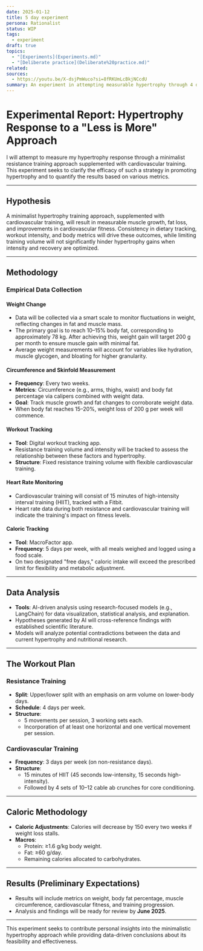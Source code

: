 ```yaml
---
date: 2025-01-12
title: 5 day experiment
persona: Rationalist
status: WIP
tags:
  - experiment
draft: true
topics:
  - "[Experiments](Experiments.md)"
  - "[Deliberate practice](Deliberate%20practice.md)"
related: 
sources:
  - https://youtu.be/X-dsjPmWuco?si=8fRKUmLcBkjNCcdU
summary: An experiment in attempting measurable hypertrophy through 4 days a week exercise, 2-3 days a week cardio.
---
```

# Experimental Report: Hypertrophy Response to a "Less is More" Approach  

I will attempt to measure my hypertrophy response through a minimalist resistance training approach supplemented with cardiovascular training. This experiment seeks to clarify the efficacy of such a strategy in promoting hypertrophy and to quantify the results based on various metrics.  

---

## Hypothesis  
A minimalist hypertrophy training approach, supplemented with cardiovascular training, will result in measurable muscle growth, fat loss, and improvements in cardiovascular fitness. Consistency in dietary tracking, workout intensity, and body metrics will drive these outcomes, while limiting training volume will not significantly hinder hypertrophy gains when intensity and recovery are optimized.  

---

## Methodology  

### Empirical Data Collection  

#### **Weight Change**  
- Data will be collected via a smart scale to monitor fluctuations in weight, reflecting changes in fat and muscle mass.  
- The primary goal is to reach 10–15% body fat, corresponding to approximately 78 kg. After achieving this, weight gain will target 200 g per month to ensure muscle gain with minimal fat.  
- Average weight measurements will account for variables like hydration, muscle glycogen, and bloating for higher granularity.  

#### **Circumference and Skinfold Measurement**  
- **Frequency**: Every two weeks.  
- **Metrics**: Circumference (e.g., arms, thighs, waist) and body fat percentage via calipers combined with weight data.  
- **Goal**: Track muscle growth and fat changes to corroborate weight data.  
- When body fat reaches 15–20%, weight loss of 200 g per week will commence.  

#### **Workout Tracking**  
- **Tool**: Digital workout tracking app.  
- Resistance training volume and intensity will be tracked to assess the relationship between these factors and hypertrophy.  
- **Structure**: Fixed resistance training volume with flexible cardiovascular training.  

#### **Heart Rate Monitoring**  
- Cardiovascular training will consist of 15 minutes of high-intensity interval training (HIIT), tracked with a Fitbit.  
- Heart rate data during both resistance and cardiovascular training will indicate the training's impact on fitness levels.  

#### **Caloric Tracking**  
- **Tool**: MacroFactor app.  
- **Frequency**: 5 days per week, with all meals weighed and logged using a food scale.  
- On two designated "free days," caloric intake will exceed the prescribed limit for flexibility and metabolic adjustment.  

---

## Data Analysis  
- **Tools**: AI-driven analysis using research-focused models (e.g., LangChain) for data visualization, statistical analysis, and explanation.  
- Hypotheses generated by AI will cross-reference findings with established scientific literature.  
- Models will analyze potential contradictions between the data and current hypertrophy and nutritional research.  

---

## The Workout Plan  

### **Resistance Training**  
- **Split**: Upper/lower split with an emphasis on arm volume on lower-body days.  
- **Schedule**: 4 days per week.  
- **Structure**:  
  - 5 movements per session, 3 working sets each.  
  - Incorporation of at least one horizontal and one vertical movement per session.  

### **Cardiovascular Training**  
- **Frequency**: 3 days per week (on non-resistance days).  
- **Structure**:  
  - 15 minutes of HIIT (45 seconds low-intensity, 15 seconds high-intensity).  
  - Followed by 4 sets of 10–12 cable ab crunches for core conditioning.  

---

## Caloric Methodology  
- **Caloric Adjustments**: Calories will decrease by 150 every two weeks if weight loss stalls.  
- **Macros**:  
  - Protein: ≥1.6 g/kg body weight.  
  - Fat: ≥60 g/day.  
  - Remaining calories allocated to carbohydrates.  

---

## Results (Preliminary Expectations)  
- Results will include metrics on weight, body fat percentage, muscle circumference, cardiovascular fitness, and training progression.  
- Analysis and findings will be ready for review by **June 2025**.  

--- 

This experiment seeks to contribute personal insights into the minimalistic hypertrophy approach while providing data-driven conclusions about its feasibility and effectiveness.